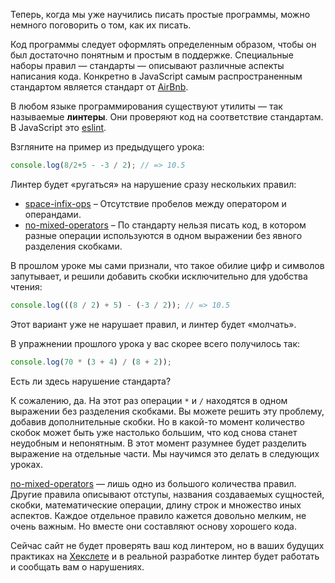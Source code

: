 Теперь, когда мы уже научились писать простые программы, можно немного поговорить о том, как их писать.

Код программы следует оформлять определенным образом, чтобы он был достаточно понятным и простым в поддержке. Специальные наборы правил — стандарты — описывают различные аспекты написания кода. Конкретно в JavaScript самым распространенным стандартом является стандарт от [AirBnb](https://github.com/airbnb/javascript).

В любом языке программирования существуют утилиты — так называемые **линтеры**. Они проверяют код на соответствие стандартам. В JavaScript это [eslint](https://eslint.org/).

Взгляните на пример из предыдущего урока:

```javascript
console.log(8/2+5 - -3 / 2); // => 10.5
```

Линтер будет «ругаться» на нарушение сразу нескольких правил:

  * [space-infix-ops](https://eslint.org/docs/rules/space-infix-ops) – Отсутствие пробелов между оператором и операндами.
  * [no-mixed-operators](https://eslint.org/docs/rules/no-mixed-operators) – По стандарту нельзя писать код, в котором разные операции используются в одном выражении без явного разделения скобками.

В прошлом уроке мы сами признали, что такое обилие цифр и символов запутывает, и решили добавить скобки исключительно для удобства чтения:

```javascript
console.log(((8 / 2) + 5) - (-3 / 2)); // => 10.5
```

Этот вариант уже не нарушает правил, и линтер будет «молчать».

В упражнении прошлого урока у вас скорее всего получилось так:

```javascript
console.log(70 * (3 + 4) / (8 + 2));
```

Есть ли здесь нарушение стандарта?

К сожалению, да. На этот раз операции `*` и `/` находятся в одном выражении без разделения скобками. Вы можете решить эту проблему, добавив дополнительные скобки. Но в какой-то момент количество скобок может быть уже настолько большим, что код снова станет неудобным и непонятным. В этот момент разумнее будет разделить выражение на отдельные части. Мы научимся это делать в следующих уроках.

[no-mixed-operators](https://eslint.org/docs/rules/no-mixed-operators) — лишь одно из большого количества правил. Другие правила описывают отступы, названия создаваемых сущностей, скобки, математические операции, длину строк и множество иных аспектов. Каждое отдельное правило кажется довольно мелким, не очень важным. Но вместе они составляют основу хорошего кода.

Сейчас сайт не будет проверять ваш код линтером, но в ваших будущих практиках на [Хекслете](https://ru.hexlet.io) и в реальной разработке линтер будет работать и сообщать вам о нарушениях.
